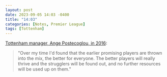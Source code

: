 ```yaml
---
layout: post
date: 2023-09-05 14:03 -0400
title: "14:03"
categories: [Notes, Premier League]
tags: [Tottenham]
---
```


[Tottenham manager, Ange Postecoglou, in 2016](https://www.football.london/tottenham-hotspur-fc/news/ange-postecoglou-transform-tottenham-inside-27658655):

> "Over my time I'd found that the earlier promising players are thrown into the mix, the better for everyone. The better players will really thrive and the strugglers will be found out, and no further resources will be used up on them."


